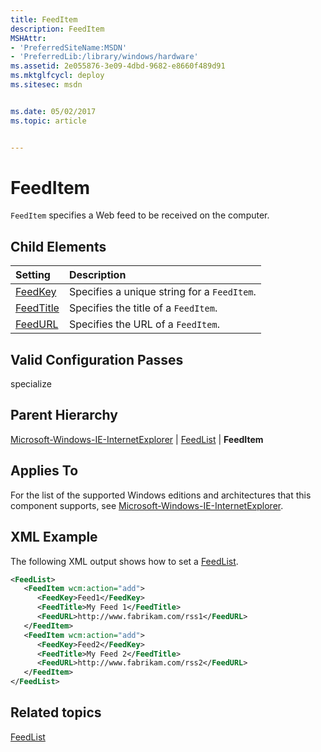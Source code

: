 ```yaml
---
title: FeedItem
description: FeedItem
MSHAttr:
- 'PreferredSiteName:MSDN'
- 'PreferredLib:/library/windows/hardware'
ms.assetid: 2e055876-3e09-4dbd-9682-e8660f489d91
ms.mktglfcycl: deploy
ms.sitesec: msdn


ms.date: 05/02/2017
ms.topic: article


---
```

# FeedItem

`FeedItem` specifies a Web feed to be received on the computer.

## Child Elements

| Setting                 | Description                                                                           |
|:------------------------|:--------------------------------------------------------------------------------------|
| [FeedKey](microsoft-windows-ie-internetexplorer-feedlist-feeditem-feedkey.md) | Specifies a unique string for a <code>FeedItem</code>. |
| [FeedTitle](microsoft-windows-ie-internetexplorer-feedlist-feeditem-feedtitle.md) | Specifies the title of a <code>FeedItem</code>. |
| [FeedURL](microsoft-windows-ie-internetexplorer-feedlist-feeditem-feedurl.md) | Specifies the URL of a <code>FeedItem</code>. |

## Valid Configuration Passes

specialize

## Parent Hierarchy

[Microsoft-Windows-IE-InternetExplorer](microsoft-windows-ie-internetexplorer.md) | [FeedList](microsoft-windows-ie-internetexplorer-feedlist.md) | **FeedItem**

## Applies To

For the list of the supported Windows editions and architectures that this component supports, see [Microsoft-Windows-IE-InternetExplorer](microsoft-windows-ie-internetexplorer.md).

## XML Example

The following XML output shows how to set a [FeedList](microsoft-windows-ie-internetexplorer-feedlist.md).

```XML
<FeedList>
   <FeedItem wcm:action="add">
      <FeedKey>Feed1</FeedKey>
      <FeedTitle>My Feed 1</FeedTitle>
      <FeedURL>http://www.fabrikam.com/rss1</FeedURL>
   </FeedItem>
   <FeedItem wcm:action="add">
      <FeedKey>Feed2</FeedKey>
      <FeedTitle>My Feed 2</FeedTitle>
      <FeedURL>http://www.fabrikam.com/rss2</FeedURL>
   </FeedItem>
</FeedList>
```

## Related topics

[FeedList](microsoft-windows-ie-internetexplorer-feedlist.md)
